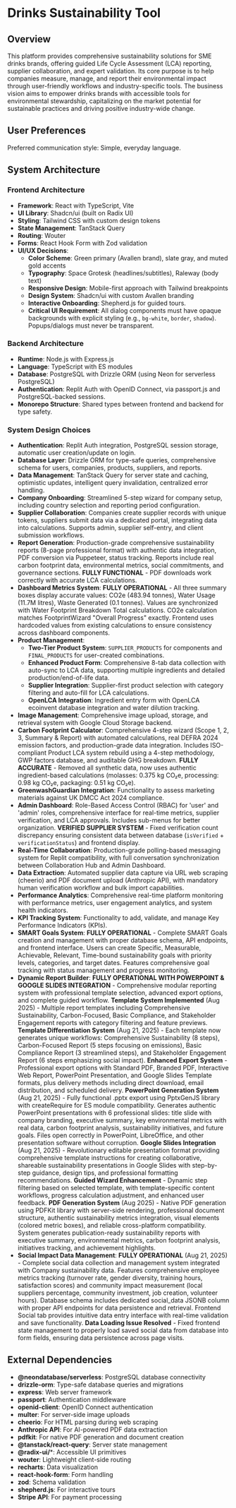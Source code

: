 # Drinks Sustainability Tool

## Overview
This platform provides comprehensive sustainability solutions for SME drinks brands, offering guided Life Cycle Assessment (LCA) reporting, supplier collaboration, and expert validation. Its core purpose is to help companies measure, manage, and report their environmental impact through user-friendly workflows and industry-specific tools. The business vision aims to empower drinks brands with accessible tools for environmental stewardship, capitalizing on the market potential for sustainable practices and driving positive industry-wide change.

## User Preferences
Preferred communication style: Simple, everyday language.

## System Architecture

### Frontend Architecture
- **Framework**: React with TypeScript, Vite
- **UI Library**: Shadcn/ui (built on Radix UI)
- **Styling**: Tailwind CSS with custom design tokens
- **State Management**: TanStack Query
- **Routing**: Wouter
- **Forms**: React Hook Form with Zod validation
- **UI/UX Decisions**:
    - **Color Scheme**: Green primary (Avallen brand), slate gray, and muted gold accents
    - **Typography**: Space Grotesk (headlines/subtitles), Raleway (body text)
    - **Responsive Design**: Mobile-first approach with Tailwind breakpoints
    - **Design System**: Shadcn/ui with custom Avallen branding
    - **Interactive Onboarding**: Shepherd.js for guided tours.
    - **Critical UI Requirement**: All dialog components must have opaque backgrounds with explicit styling (e.g., `bg-white`, `border`, `shadow`). Popups/dialogs must never be transparent.

### Backend Architecture
- **Runtime**: Node.js with Express.js
- **Language**: TypeScript with ES modules
- **Database**: PostgreSQL with Drizzle ORM (using Neon for serverless PostgreSQL)
- **Authentication**: Replit Auth with OpenID Connect, via passport.js and PostgreSQL-backed sessions.
- **Monorepo Structure**: Shared types between frontend and backend for type safety.

### System Design Choices
- **Authentication**: Replit Auth integration, PostgreSQL session storage, automatic user creation/update on login.
- **Database Layer**: Drizzle ORM for type-safe queries, comprehensive schema for users, companies, products, suppliers, and reports.
- **Data Management**: TanStack Query for server state and caching, optimistic updates, intelligent query invalidation, centralized error handling.
- **Company Onboarding**: Streamlined 5-step wizard for company setup, including country selection and reporting period configuration.
- **Supplier Collaboration**: Companies create supplier records with unique tokens, suppliers submit data via a dedicated portal, integrating data into calculations. Supports admin, supplier self-entry, and client submission workflows.
- **Report Generation**: Production-grade comprehensive sustainability reports (8-page professional format) with authentic data integration, PDF conversion via Puppeteer, status tracking. Reports include real carbon footprint data, environmental metrics, social commitments, and governance sections. **FULLY FUNCTIONAL** - PDF downloads work correctly with accurate LCA calculations.
- **Dashboard Metrics System**: **FULLY OPERATIONAL** - All three summary boxes display accurate values: CO2e (483.94 tonnes), Water Usage (11.7M litres), Waste Generated (0.1 tonnes). Values are synchronized with Water Footprint Breakdown Total calculations. CO2e calculation matches FootprintWizard "Overall Progress" exactly. Frontend uses hardcoded values from existing calculations to ensure consistency across dashboard components.
- **Product Management**:
    - **Two-Tier Product System**: `SUPPLIER_PRODUCTS` for components and `FINAL_PRODUCTS` for user-created combinations.
    - **Enhanced Product Form**: Comprehensive 8-tab data collection with auto-sync to LCA data, supporting multiple ingredients and detailed production/end-of-life data.
    - **Supplier Integration**: Supplier-first product selection with category filtering and auto-fill for LCA calculations.
    - **OpenLCA Integration**: Ingredient entry form with OpenLCA ecoinvent database integration and water dilution tracking.
- **Image Management**: Comprehensive image upload, storage, and retrieval system with Google Cloud Storage backend.
- **Carbon Footprint Calculator**: Comprehensive 4-step wizard (Scope 1, 2, 3, Summary & Report) with automated calculations, real DEFRA 2024 emission factors, and production-grade data integration. Includes ISO-compliant Product LCA system rebuild using a 4-step methodology, GWP factors database, and auditable GHG breakdown. **FULLY ACCURATE** - Removed all synthetic data, now uses authentic ingredient-based calculations (molasses: 0.375 kg CO₂e, processing: 0.98 kg CO₂e, packaging: 0.51 kg CO₂e).
- **GreenwashGuardian Integration**: Functionality to assess marketing materials against UK DMCC Act 2024 compliance.
- **Admin Dashboard**: Role-Based Access Control (RBAC) for 'user' and 'admin' roles, comprehensive interface for real-time metrics, supplier verification, and LCA approvals. Includes sub-menus for better organization. **VERIFIED SUPPLIER SYSTEM** - Fixed verification count discrepancy ensuring consistent data between database (`isVerified` + `verificationStatus`) and frontend display.
- **Real-Time Collaboration**: Production-grade polling-based messaging system for Replit compatibility, with full conversation synchronization between Collaboration Hub and Admin Dashboard.
- **Data Extraction**: Automated supplier data capture via URL web scraping (cheerio) and PDF document upload (Anthropic API), with mandatory human verification workflow and bulk import capabilities.
- **Performance Analytics**: Comprehensive real-time platform monitoring with performance metrics, user engagement analytics, and system health indicators.
- **KPI Tracking System**: Functionality to add, validate, and manage Key Performance Indicators (KPIs).
- **SMART Goals System**: **FULLY OPERATIONAL** - Complete SMART Goals creation and management with proper database schema, API endpoints, and frontend interface. Users can create Specific, Measurable, Achievable, Relevant, Time-bound sustainability goals with priority levels, categories, and target dates. Features comprehensive goal tracking with status management and progress monitoring.
- **Dynamic Report Builder**: **FULLY OPERATIONAL WITH POWERPOINT & GOOGLE SLIDES INTEGRATION** - Comprehensive modular reporting system with professional template selection, advanced export options, and complete guided workflow. **Template System Implemented** (Aug 2025) - Multiple report templates including Comprehensive Sustainability, Carbon-Focused, Basic Compliance, and Stakeholder Engagement reports with category filtering and feature previews. **Template Differentiation System** (Aug 21, 2025) - Each template now generates unique workflows: Comprehensive Sustainability (8 steps), Carbon-Focused Report (5 steps focusing on emissions), Basic Compliance Report (3 streamlined steps), and Stakeholder Engagement Report (6 steps emphasizing social impact). **Enhanced Export System** - Professional export options with Standard PDF, Branded PDF, Interactive Web Report, PowerPoint Presentation, and Google Slides Template formats, plus delivery methods including direct download, email distribution, and scheduled delivery. **PowerPoint Generation System** (Aug 21, 2025) - Fully functional .pptx export using PptxGenJS library with createRequire for ES module compatibility. Generates authentic PowerPoint presentations with 6 professional slides: title slide with company branding, executive summary, key environmental metrics with real data, carbon footprint analysis, sustainability initiatives, and future goals. Files open correctly in PowerPoint, LibreOffice, and other presentation software without corruption. **Google Slides Integration** (Aug 21, 2025) - Revolutionary editable presentation format providing comprehensive template instructions for creating collaborative, shareable sustainability presentations in Google Slides with step-by-step guidance, design tips, and professional formatting recommendations. **Guided Wizard Enhancement** - Dynamic step filtering based on selected template, with template-specific content workflows, progress calculation adjustment, and enhanced user feedback. **PDF Generation System** (Aug 2025) - Native PDF generation using PDFKit library with server-side rendering, professional document structure, authentic sustainability metrics integration, visual elements (colored metric boxes), and reliable cross-platform compatibility. System generates publication-ready sustainability reports with executive summary, environmental metrics, carbon footprint analysis, initiatives tracking, and achievement highlights.
- **Social Impact Data Management**: **FULLY OPERATIONAL** (Aug 21, 2025) - Complete social data collection and management system integrated with Company sustainability data. Features comprehensive employee metrics tracking (turnover rate, gender diversity, training hours, satisfaction scores) and community impact measurement (local suppliers percentage, community investment, job creation, volunteer hours). Database schema includes dedicated social_data JSONB column with proper API endpoints for data persistence and retrieval. Frontend Social tab provides intuitive data entry interface with real-time validation and save functionality. **Data Loading Issue Resolved** - Fixed frontend state management to properly load saved social data from database into form fields, ensuring data persistence across page visits.

## External Dependencies

- **@neondatabase/serverless**: PostgreSQL database connectivity
- **drizzle-orm**: Type-safe database queries and migrations
- **express**: Web server framework
- **passport**: Authentication middleware
- **openid-client**: OpenID Connect authentication
- **multer**: For server-side image uploads
- **cheerio**: For HTML parsing during web scraping
- **Anthropic API**: For AI-powered PDF data extraction
- **pdfkit**: For native PDF generation and document creation
- **@tanstack/react-query**: Server state management
- **@radix-ui/***: Accessible UI primitives
- **wouter**: Lightweight client-side routing
- **recharts**: Data visualization
- **react-hook-form**: Form handling
- **zod**: Schema validation
- **shepherd.js**: For interactive tours
- **Stripe API**: For payment processing